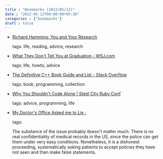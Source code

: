 ```yaml
---
title : "Bookmarks [2012/05/12]"
date : "2012-05-12T00:00:00+05:30"
categories : ["bookmarks"]
draft : false
---
```


-   [Richard Hamming: You and Your Research](http://www.paulgraham.com/hamming.html)

    tags: life, reading, advice, research

<!--listend-->

-   [What They Don't Tell You at Graduation - WSJ.com](http://online.wsj.com/article/SB10001424052702304811304577366332400453796.html?fb_ref=wsj_share_FB&fb_source=home_oneline)

    tags: life, howto, advice

<!--listend-->

-   [The Definitive C++ Book Guide and List - Stack Overflow](http://stackoverflow.com/questions/388242/the-definitive-c-book-guide-and-list)

    tags: book, programming, collection

<!--listend-->

-   [Why You Shouldn't Code Alone | Steel City Ruby Conf](http://steelcityrubyconf.org/blog/2012/05/04/why-you-shouldnt-code-alone/)

    tags: advice, programming, life

<!--listend-->

-   [My Doctor's Office Asked me to Lie         :](http://www.stallman.org/articles/asked_to_lie.html)

    tags:

    The substance of the issue probably doesn't matter much. There is
    no real confidentiality of medical records in the US, since the
    police can get them under very easy conditions. Nonetheless, it is
    a dishonest proceeding, systematically asking patients to accept
    policies they have not seen and then make false statements.
